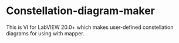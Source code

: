 # Constellation-diagram-maker
This is VI for LabVIEW 20.0+ which makes user-defined constellation diagrams for using with mapper.

